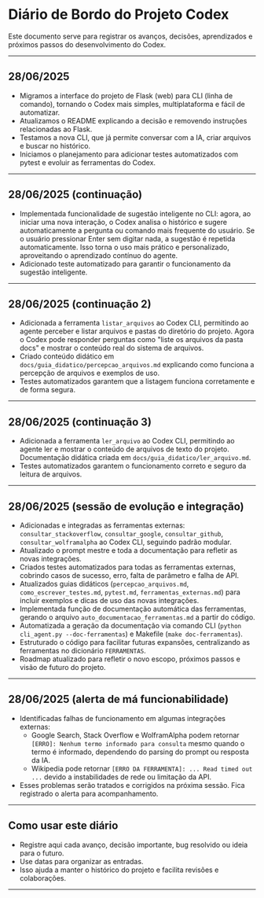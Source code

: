 # Diário de Bordo do Projeto Codex

Este documento serve para registrar os avanços, decisões, aprendizados e próximos passos do desenvolvimento do Codex.

---

## 28/06/2025
- Migramos a interface do projeto de Flask (web) para CLI (linha de comando), tornando o Codex mais simples, multiplataforma e fácil de automatizar.
- Atualizamos o README explicando a decisão e removendo instruções relacionadas ao Flask.
- Testamos a nova CLI, que já permite conversar com a IA, criar arquivos e buscar no histórico.
- Iniciamos o planejamento para adicionar testes automatizados com pytest e evoluir as ferramentas do Codex.

---

## 28/06/2025 (continuação)
- Implementada funcionalidade de sugestão inteligente no CLI: agora, ao iniciar uma nova interação, o Codex analisa o histórico e sugere automaticamente a pergunta ou comando mais frequente do usuário. Se o usuário pressionar Enter sem digitar nada, a sugestão é repetida automaticamente. Isso torna o uso mais prático e personalizado, aproveitando o aprendizado contínuo do agente.
- Adicionado teste automatizado para garantir o funcionamento da sugestão inteligente.

---

## 28/06/2025 (continuação 2)
- Adicionada a ferramenta `listar_arquivos` ao Codex CLI, permitindo ao agente perceber e listar arquivos e pastas do diretório do projeto. Agora o Codex pode responder perguntas como "liste os arquivos da pasta docs" e mostrar o conteúdo real do sistema de arquivos.
- Criado conteúdo didático em `docs/guia_didatico/percepcao_arquivos.md` explicando como funciona a percepção de arquivos e exemplos de uso.
- Testes automatizados garantem que a listagem funciona corretamente e de forma segura.

---

## 28/06/2025 (continuação 3)
- Adicionada a ferramenta `ler_arquivo` ao Codex CLI, permitindo ao agente ler e mostrar o conteúdo de arquivos de texto do projeto. Documentação didática criada em `docs/guia_didatico/ler_arquivo.md`.
- Testes automatizados garantem o funcionamento correto e seguro da leitura de arquivos.

---

## 28/06/2025 (sessão de evolução e integração)
- Adicionadas e integradas as ferramentas externas: `consultar_stackoverflow`, `consultar_google`, `consultar_github`, `consultar_wolframalpha` ao Codex CLI, seguindo padrão modular.
- Atualizado o prompt mestre e toda a documentação para refletir as novas integrações.
- Criados testes automatizados para todas as ferramentas externas, cobrindo casos de sucesso, erro, falta de parâmetro e falha de API.
- Atualizados guias didáticos (`percepcao_arquivos.md`, `como_escrever_testes.md`, `pytest.md`, `ferramentas_externas.md`) para incluir exemplos e dicas de uso das novas integrações.
- Implementada função de documentação automática das ferramentas, gerando o arquivo `auto_documentacao_ferramentas.md` a partir do código.
- Automatizada a geração da documentação via comando CLI (`python cli_agent.py --doc-ferramentas`) e Makefile (`make doc-ferramentas`).
- Estruturado o código para facilitar futuras expansões, centralizando as ferramentas no dicionário `FERRAMENTAS`.
- Roadmap atualizado para refletir o novo escopo, próximos passos e visão de futuro do projeto.

---

## 28/06/2025 (alerta de má funcionabilidade)
- Identificadas falhas de funcionamento em algumas integrações externas:
    - Google Search, Stack Overflow e WolframAlpha podem retornar `[ERRO]: Nenhum termo informado para consulta` mesmo quando o termo é informado, dependendo do parsing do prompt ou resposta da IA.
    - Wikipedia pode retornar `[ERRO DA FERRAMENTA]: ... Read timed out ...` devido a instabilidades de rede ou limitação da API.
- Esses problemas serão tratados e corrigidos na próxima sessão. Fica registrado o alerta para acompanhamento.

---

## Como usar este diário
- Registre aqui cada avanço, decisão importante, bug resolvido ou ideia para o futuro.
- Use datas para organizar as entradas.
- Isso ajuda a manter o histórico do projeto e facilita revisões e colaborações.

---

